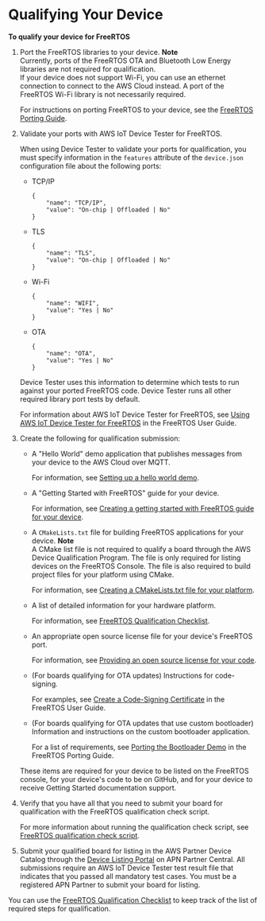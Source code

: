 # Qualifying Your Device<a name="freertos-qualification"></a>

**To qualify your device for FreeRTOS**

1. Port the FreeRTOS libraries to your device\.
**Note**  
Currently, ports of the FreeRTOS OTA and Bluetooth Low Energy libraries are not required for qualification\.  
If your device does not support Wi\-Fi, you can use an ethernet connection to connect to the AWS Cloud instead\. A port of the FreeRTOS Wi\-Fi library is not necessarily required\.

   For instructions on porting FreeRTOS to your device, see the [FreeRTOS Porting Guide](https://docs.aws.amazon.com/freertos/latest/portingguide/)\.

1. Validate your ports with AWS IoT Device Tester for FreeRTOS\.

   When using Device Tester to validate your ports for qualification, you must specify information in the `features` attribute of the `device.json` configuration file about the following ports:
   + TCP/IP

     ```
     {
         "name": "TCP/IP",
         "value": "On-chip | Offloaded | No"
     }
     ```
   + TLS

     ```
     {
         "name": "TLS",
         "value": "On-chip | Offloaded | No"
     }
     ```
   + Wi\-Fi

     ```
     {
         "name": "WIFI",
         "value": "Yes | No"
     }
     ```
   + OTA

     ```
     {
         "name": "OTA",
         "value": "Yes | No"
     }
     ```

   Device Tester uses this information to determine which tests to run against your ported FreeRTOS code\. Device Tester runs all other required library port tests by default\.

   For information about AWS IoT Device Tester for FreeRTOS, see [Using AWS IoT Device Tester for FreeRTOS](https://docs.aws.amazon.com/freertos/latest/userguide/device-tester-for-freertos-ug.html) in the FreeRTOS User Guide\.

1. Create the following for qualification submission:
   + A "Hello World" demo application that publishes messages from your device to the AWS Cloud over MQTT\.

     For information, see [Setting up a hello world demo](afq-hw-demo.md)\.
   + A "Getting Started with FreeRTOS" guide for your device\.

     For information, see [Creating a getting started with FreeRTOS guide for your device](afq-gsg.md)\.
   + A `CMakeLists.txt` file for building FreeRTOS applications for your device\.
**Note**  
A CMake list file is not required to qualify a board through the AWS Device Qualification Program\. The file is only required for listing devices on the FreeRTOS Console\. The file is also required to build project files for your platform using CMake\. 

     For information, see [Creating a CMakeLists\.txt file for your platform](afq-cmake.md)\.
   + A list of detailed information for your hardware platform\.

     For information, see [FreeRTOS Qualification Checklist](afq-checklist.md)\.
   + An appropriate open source license file for your device's FreeRTOS port\.

     For information, see [Providing an open source license for your code](afq-license.md)\.
   + \(For boards qualifying for OTA updates\) Instructions for code\-signing\.

     For examples, see [Create a Code\-Signing Certificate](https://docs.aws.amazon.com/freertos/latest/userguide/ota-code-sign-cert.html) in the FreeRTOS User Guide\.
   + \(For boards qualifying for OTA updates that use custom bootloader\) Information and instructions on the custom bootloader application\.

     For a list of requirements, see [Porting the Bootloader Demo](https://docs.aws.amazon.com/freertos/latest/portingguide/afr-porting-bootloader.html.html) in the FreeRTOS Porting Guide\.

   These items are required for your device to be listed on the FreeRTOS console, for your device's code to be on GitHub, and for your device to receive Getting Started documentation support\.

1. Verify that you have all that you need to submit your board for qualification with the FreeRTOS qualification check script\.

   For more information about running the qualification check script, see [FreeRTOS qualification check script](afq-script.md)\.

1. Submit your qualified board for listing in the AWS Partner Device Catalog through the [Device Listing Portal](https://partnercentral.awspartner.com/DeviceListPage) on APN Partner Central\. All submissions require an AWS IoT Device Tester test result file that indicates that you passed all mandatory test cases\. You must be a registered APN Partner to submit your board for listing\.

You can use the [FreeRTOS Qualification Checklist](afq-checklist.md) to keep track of the list of required steps for qualification\.